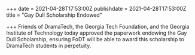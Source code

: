 +++
date = 2021-04-28T17:53:00Z
publishdate = 2021-04-28T17:53:00Z
title = "Gay Dull Scholarship Endowed"

+++
Friends of DramaTech, the Georgia Tech Foundation, and the Georgia Institute of Technology today approved the paperwork endowing the Gay Dull Scholarship, ensuring FoDT will be able to award this scholarship to DramaTech students in perpetuity. 